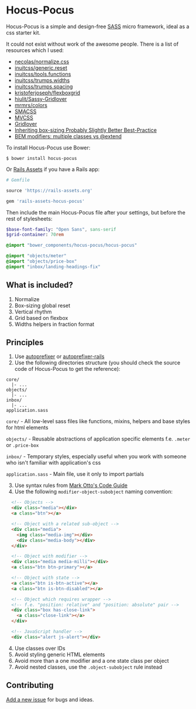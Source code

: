 # Hocus-Pocus

Hocus-Pocus is a simple and design-free [SASS][1] micro framework, ideal as a css starter kit.

It could not exist without work of the awesome people. There is a list of resources which I used:

* [necolas/normalize.css][11]
* [inuitcss/generic.reset][2]
* [inuitcss/tools.functions][4]
* [inuitcss/trumps.widths][16]
* [inuitcss/trumps.spacing][19]
* [kristoferjoseph/flexboxgrid][10]
* [hiulit/Sassy-Gridlover][13]
* [mrmrs/colors][18]
* [SMACSS][14]
* [MVCSS][15]
* [Gridlover][12]
* [Inheriting box-sizing Probably Slightly Better Best-Practice][3]
* [BEM modifiers: multiple classes vs @extend][17]

To install Hocus-Pocus use Bower:

```shell
$ bower install hocus-pocus
```

Or [Rails Assets][5] if you have a Rails app:

```rb
# Gemfile

source 'https://rails-assets.org'

gem 'rails-assets-hocus-pocus'
```

Then include the main Hocus-Pocus file after your settings, but before the rest of stylesheets:

```sass
$base-font-family: "Open Sans", sans-serif
$grid-container: 70rem

@import "bower_components/hocus-pocus/hocus-pocus"

@import "objects/meter"
@import "objects/price-box"
@import "inbox/landing-headings-fix"
```

## What is included?

1. Normalize
2. Box-sizing global reset
3. Vertical rhythm
4. Grid based on flexbox
5. Widths helpers in fraction format

## Principles

1. Use [autoprefixer][6] or [autoprefixer-rails][7]
2. Use the following directories structure (you should check the source code of Hocus-Pocus to get the reference):

  ```
  core/
    |- ...
  objects/
    |- ...
  inbox/
    |- ...
  application.sass
  ```

  `core/` - All low-level sass files like functions, mixins, helpers and base styles for html elements

  `objects/` - Reusable abstractions of application specific elements f.e. `.meter` or `.price-box`

  `inbox/` - Temporary styles, especially useful when you work with someone who isn't familiar with application's css

  `application.sass` - Main file, use it only to import partials

3. Use syntax rules from [Mark Otto's Code Guide][8]
4. Use the following `modifier-object-subobject` naming convention:

  ```html
    <!-- Objects -->
    <div class="media"></div>
    <a class="btn"></a>

    <!-- Object with a related sub-object -->
    <div class="media">
      <img class="media-img"></div>
      <div class="media-body"></div>
    </div>

    <!-- Object with modifier -->
    <div class="media media-milli"></div>
    <a class="btn btn-primary"></a>

    <!-- Object with state -->
    <a class="btn is-btn-active"></a>
    <a class="btn is-btn-disabled"></a>

    <!-- Object which requires wrapper -->
    <!-- f.e. "position: relative" and "position: absolute" pair -->
    <div class="box has-close-link">
      <a class="close-link"></a>
    </div>

    <!-- JavaScript handler -->
    <div class="alert js-alert"></div>
  ```
4. Use classes over IDs
5. Avoid styling generic HTML elements
6. Avoid more than a one modifier and a one state class per object
7. Avoid nested classes, use the `.object-subobject` rule instead

## Contributing

[Add a new issue][9] for bugs and ideas.

[1]: http://sass-lang.com
[2]: https://github.com/inuitcss/generic.reset
[3]: http://css-tricks.com/inheriting-box-sizing-probably-slightly-better-best-practice/
[4]: https://github.com/inuitcss/tools.functions
[5]: https://rails-assets.org
[6]: https://github.com/postcss/autoprefixer
[7]: https://github.com/ai/autoprefixer-rails
[8]: http://codeguide.co/#css
[9]: https://github.com/bkzl/hocus-pocus/issues
[10]: https://github.com/kristoferjoseph/flexboxgrid
[11]: https://github.com/necolas/normalize.css
[12]: http://www.gridlover.net
[13]: https://github.com/hiulit/Sassy-Gridlover
[14]: https://smacss.com
[15]: http://mvcss.io
[16]: https://github.com/inuitcss/trumps.widths
[17]: http://bensmithett.com/bem-modifiers-multiple-classes-vs-extend/
[18]: https://github.com/mrmrs/colors
[19]: https://github.com/inuitcss/trumps.spacing
